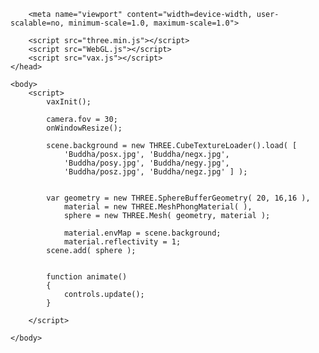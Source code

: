 <!DOCTYPE html>

<html>
	<head>
		<title>Кристални нашественици</title>
		<meta charset="utf-8">
		
		<meta name="viewport" content="width=device-width, user-scalable=no, minimum-scale=1.0, maximum-scale=1.0">
		
		<script src="three.min.js"></script>
		<script src="WebGL.js"></script>
		<script src="vax.js"></script>
	</head>
	
	<body>
		<script>
			vaxInit();
			
			camera.fov = 30;
			onWindowResize();

			scene.background = new THREE.CubeTextureLoader().load( [
				'Buddha/posx.jpg', 'Buddha/negx.jpg',
				'Buddha/posy.jpg', 'Buddha/negy.jpg',
				'Buddha/posz.jpg', 'Buddha/negz.jpg' ] );
				

			var geometry = new THREE.SphereBufferGeometry( 20, 16,16 ),
				material = new THREE.MeshPhongMaterial( ),
				sphere = new THREE.Mesh( geometry, material );
				
				material.envMap = scene.background;
				material.reflectivity = 1;
			scene.add( sphere );
			
			
			function animate()
			{
				controls.update();
			}
			
		</script>
		
	</body>
</html>



